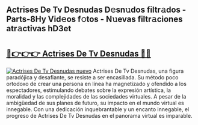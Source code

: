 ## Actrises De Tv Desnudas D𝚎sn𝚞dos filtr𝚊dos - Parts-8Hy Vid𝚎os f𝚘tos - N𝚞evas filtr𝚊ciones atr𝚊ctivas hD3et

# <h2><a href="http://mb3hfc.tromn.icu/?c=Actrises+De+Tv+Desnudas">🔗👉👉👉 Actrises De Tv Desnudas 🔗🔗</a></h2>

[![Actrises De Tv Desnudas nuevo](https://i.imgur.com/pEAQMta.gif)](http://mb3hfc.tromn.icu/?c=Actrises+De+Tv+Desnudas)
Actrises De Tv Desnudas, una figura paradójica y desafiante, se resiste a ser encasillada. Su método poco ortodoxo de crear una persona en línea ha magnetizado y ofendido a los espectadores, estimulando debates sobre la expresión artística, la moralidad y las complejidades de las sociedades virtuales. A pesar de la ambigüedad de sus planes de futuro, su impacto en el mundo virtual es innegable. Con una dedicación inquebrantable y un encanto innegable, el progreso de Actrises De Tv Desnudas en el panorama virtual es imparable.
